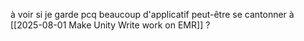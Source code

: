 
à voir si je garde pcq beaucoup d'applicatif peut-être se cantonner à 
[[2025-08-01 Make Unity Write work on EMR]] ? 
